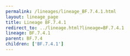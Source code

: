 ```yaml
---
permalink: /lineages/lineage_BF.7.4.1.html
layout: lineage_page
title: Lineage BF.7.4.1
redirect_to: ../lineage.html?lineage=BF.7.4.1
lineage: BF.7.4.1
parent: BF.7.4
children: ['BF.7.4.1']
---
```

